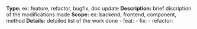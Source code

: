 **Type:** ex: feature, refactor, bugfix, doc update
**Description:** brief discription of the modifications made
**Scope:** ex: backend, frontend, component, method
**Details:** detailed list of the work done
    - feat:
    - fix:
    - refactor: